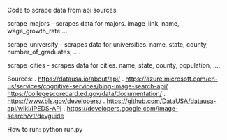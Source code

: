 Code to scrape data from api sources.

scrape_majors - scrapes data for majors.
    image_link, name, wage_growth_rate ...

scrape_university - scrapes data for universities.
    name, state, county, number_of_graduates, ....

scrape_cities - scrapes data for cities.
    name, state, county, population, ....

Sources:
.   https://datausa.io/about/api/
.   https://azure.microsoft.com/en-us/services/cognitive-services/bing-image-search-api/
.   https://collegescorecard.ed.gov/data/documentation/
.   https://www.bls.gov/developers/
.   https://github.com/DataUSA/datausa-api/wiki/IPEDS-API
.   https://developers.google.com/image-search/v1/devguide

How to run:
    python run.py
